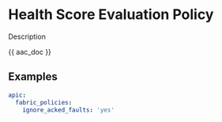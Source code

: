 # Health Score Evaluation Policy

Description

{{ aac_doc }}
## Examples

```yaml
apic:
  fabric_policies:
    ignore_acked_faults: 'yes'
```
